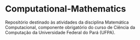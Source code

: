 # Computational-Mathematics
Repositório destinado às atividades da disciplina Matemática Computacional, componente obrigatório do curso de Ciência da Computação da Universidade Federal do Pará (UFPA).
